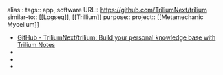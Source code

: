 alias:: 
tags:: app, software
URL:: https://github.com/TriliumNext/trilium
similar-to:: [[Logseq]], [[Trillium]] 
purpose::
project:: [[Metamechanic Mycelium]]

- [GitHub - TriliumNext/trilium: Build your personal knowledge base with Trilium Notes](https://github.com/TriliumNext/trilium)
-
-
-